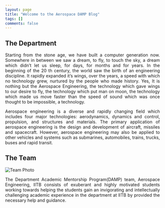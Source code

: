 ```yaml
---
layout: page
title: "Welcome to the Aerospace DAMP Blog"
tags: []
comments: false
---
```


## The Department
<div style="text-align: justify">
Starting from the stone age, we have built a computer generation now.
Somewhere in between we saw a dream, to fly, to touch the sky, a dream
which didn’t let us sleep, for days, for months and for years. In the beginning of
the 20 th century, the world saw the birth of an engineering discipline. It rapidly
expanded it’s wings, over the years, a speed with which no technology grew,
nurtured by the people who made history. Yes, It is nothing but the Aerospace
Engineering, the technology which gave wings to our desire to fly, the
technology which put man on moon, the technology which made us move
faster than the speed of sound which was once thought to be impossible, a
technology.

Aerospace engineering is a diverse and rapidly changing field which includes
four major technologies: aerodynamics, dynamics and control, propulsion, and
structures and materials. The primary application of aerospace engineering is
the design and development of aircraft, missiles and spacecraft. However,
aerospace engineering may also be applied to other vehicles and systems such
as submarines, automobiles, trains, trucks, buses and rapid transit.
</div>

## The Team

![Team Photo](https://drive.google.com/uc?export=view&id=0B0utpdeQnMnWaVdZMzI0dnZ1UlU)

<div style="text-align: justify">
The Department Academic Mentorship Program(DAMP) team, Aerospace Engineering, IITB consists of exuberant and highly motivated students working towards helping the students gain an invigorating and intellectually challenging academic experience in the department at IITB by provided the necessary help and guidance.
</div>


